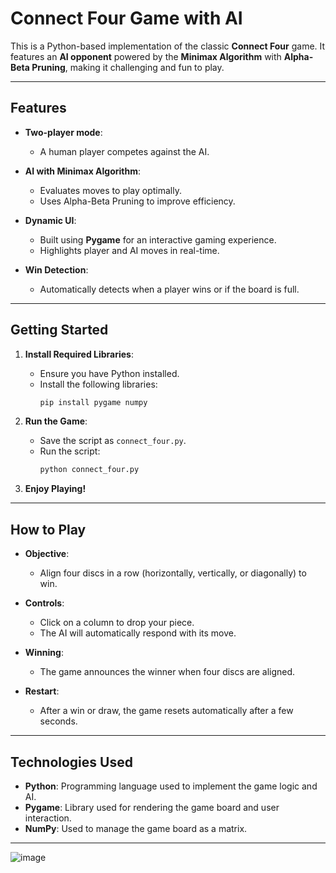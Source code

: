 # **Connect Four Game with AI**

This is a Python-based implementation of the classic **Connect Four** game. It features an **AI opponent** powered by the **Minimax Algorithm** with **Alpha-Beta Pruning**, making it challenging and fun to play.

---

## **Features**
- **Two-player mode**:
  - A human player competes against the AI.
  
- **AI with Minimax Algorithm**:
  - Evaluates moves to play optimally.
  - Uses Alpha-Beta Pruning to improve efficiency.

- **Dynamic UI**:
  - Built using **Pygame** for an interactive gaming experience.
  - Highlights player and AI moves in real-time.

- **Win Detection**:
  - Automatically detects when a player wins or if the board is full.

---

## **Getting Started**
1. **Install Required Libraries**:
   - Ensure you have Python installed.
   - Install the following libraries:
     ```bash
     pip install pygame numpy
     ```

2. **Run the Game**:
   - Save the script as `connect_four.py`.
   - Run the script:
     ```bash
     python connect_four.py
     ```

3. **Enjoy Playing!**

---

## **How to Play**
- **Objective**:
  - Align four discs in a row (horizontally, vertically, or diagonally) to win.
  
- **Controls**:
  - Click on a column to drop your piece.
  - The AI will automatically respond with its move.

- **Winning**:
  - The game announces the winner when four discs are aligned.

- **Restart**:
  - After a win or draw, the game resets automatically after a few seconds.

---

## **Technologies Used**
- **Python**: Programming language used to implement the game logic and AI.
- **Pygame**: Library used for rendering the game board and user interaction.
- **NumPy**: Used to manage the game board as a matrix.

---
![image](https://github.com/user-attachments/assets/cb6f5448-d2e9-4493-a6de-98c63b9d8705)

